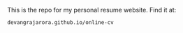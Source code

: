 This is the repo for my personal resume website. Find it at: 
```
devangrajarora.github.io/online-cv
```
